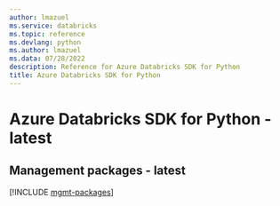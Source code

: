 ```yaml
---
author: lmazuel
ms.service: databricks
ms.topic: reference
ms.devlang: python
ms.author: lmazuel
ms.data: 07/28/2022
description: Reference for Azure Databricks SDK for Python
title: Azure Databricks SDK for Python
---
```

# Azure Databricks SDK for Python - latest

## Management packages - latest
[!INCLUDE [mgmt-packages](databricks-mgmt-index.md)]